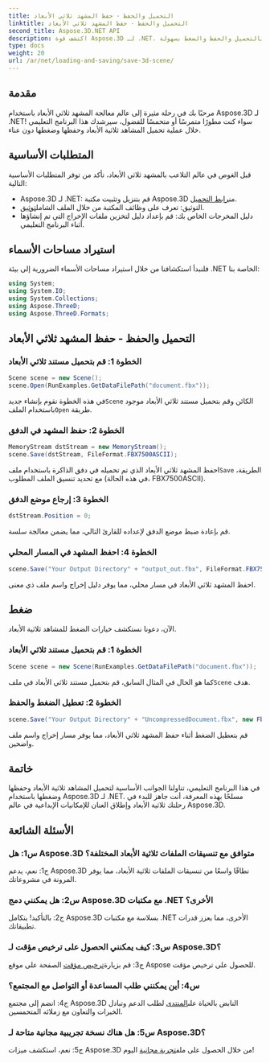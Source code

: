 ```yaml
---
title: التحميل والحفظ - حفظ المشهد ثلاثي الأبعاد
linktitle: التحميل والحفظ - حفظ المشهد ثلاثي الأبعاد
second_title: Aspose.3D.NET API
description: اكتشف قوة Aspose.3D لـ .NET. مكتبة متعددة الاستخدامات للتعامل السلس مع المشهد ثلاثي الأبعاد. قم بالتحميل والحفظ والضغط بسهولة.
type: docs
weight: 20
url: /ar/net/loading-and-saving/save-3d-scene/
---
```

## مقدمة

مرحبًا بك في رحلة مثيرة إلى عالم معالجة المشهد ثلاثي الأبعاد باستخدام Aspose.3D لـ .NET! سواء كنت مطورًا متمرسًا أو متحمسًا للفضول، سيرشدك هذا البرنامج التعليمي خلال عملية تحميل المشاهد ثلاثية الأبعاد وحفظها وضغطها دون عناء.

## المتطلبات الأساسية

قبل الغوص في عالم التلاعب بالمشهد ثلاثي الأبعاد، تأكد من توفر المتطلبات الأساسية التالية:

-  Aspose.3D لـ .NET: قم بتنزيل وتثبيت مكتبة Aspose.3D من[رابط التحميل](https://releases.aspose.com/3d/net/).
-  التوثيق: تعرف على وظائف المكتبة من خلال الملف الشامل[توثيق](https://reference.aspose.com/3d/net/).
- دليل المخرجات الخاص بك: قم بإعداد دليل لتخزين ملفات الإخراج التي تم إنشاؤها أثناء البرنامج التعليمي.

## استيراد مساحات الأسماء

فلنبدأ استكشافنا من خلال استيراد مساحات الأسماء الضرورية إلى بيئة .NET الخاصة بنا:

```csharp
using System;
using System.IO;
using System.Collections;
using Aspose.ThreeD;
using Aspose.ThreeD.Formats;
```

## التحميل والحفظ - حفظ المشهد ثلاثي الأبعاد

### الخطوة 1: قم بتحميل مستند ثلاثي الأبعاد

```csharp
Scene scene = new Scene();
scene.Open(RunExamples.GetDataFilePath("document.fbx"));
```

 في هذه الخطوة نقوم بإنشاء جديد`Scene` الكائن وقم بتحميل مستند ثلاثي الأبعاد موجود باستخدام الملف`Open` طريقة.

### الخطوة 2: حفظ المشهد في الدفق

```csharp
MemoryStream dstStream = new MemoryStream();
scene.Save(dstStream, FileFormat.FBX7500ASCII);
```

احفظ المشهد ثلاثي الأبعاد الذي تم تحميله في دفق الذاكرة باستخدام ملف`Save` الطريقة، مع تحديد تنسيق الملف المطلوب (في هذه الحالة، FBX7500ASCII).

### الخطوة 3: إرجاع موضع الدفق

```csharp
dstStream.Position = 0;
```

قم بإعادة ضبط موضع الدفق لإعداده للقارئ التالي، مما يضمن معالجة سلسة.

### الخطوة 4: احفظ المشهد في المسار المحلي

```csharp
scene.Save("Your Output Directory" + "output_out.fbx", FileFormat.FBX7500ASCII);
```

احفظ المشهد ثلاثي الأبعاد في مسار محلي، مما يوفر دليل إخراج واسم ملف ذي معنى.

## ضغط

الآن، دعونا نستكشف خيارات الضغط للمشاهد ثلاثية الأبعاد.

### الخطوة 1: قم بتحميل مستند ثلاثي الأبعاد

```csharp
Scene scene = new Scene(RunExamples.GetDataFilePath("document.fbx"));
```

 كما هو الحال في المثال السابق، قم بتحميل مستند ثلاثي الأبعاد في ملف`Scene` هدف.

### الخطوة 2: تعطيل الضغط والحفظ

```csharp
scene.Save("Your Output Directory" + "UncompressedDocument.fbx", new FbxSaveOptions(FileFormat.FBX7500ASCII) { EnableCompression = false });
```

قم بتعطيل الضغط أثناء حفظ المشهد ثلاثي الأبعاد، مما يوفر مسار إخراج واسم ملف واضحين.

## خاتمة

في هذا البرنامج التعليمي، تناولنا الجوانب الأساسية لتحميل المشاهد ثلاثية الأبعاد وحفظها وضغطها باستخدام Aspose.3D لـ .NET. مسلحًا بهذه المعرفة، أنت جاهز للبدء في رحلتك ثلاثية الأبعاد وإطلاق العنان للإمكانيات الإبداعية في عالم Aspose.3D.

## الأسئلة الشائعة

### س1: هل Aspose.3D متوافق مع تنسيقات الملفات ثلاثية الأبعاد المختلفة؟

ج1: نعم، يدعم Aspose.3D نطاقًا واسعًا من تنسيقات الملفات ثلاثية الأبعاد، مما يوفر المرونة في مشروعاتك.

### س2: هل يمكنني دمج Aspose.3D مع مكتبات .NET الأخرى؟

ج2: بالتأكيد! يتكامل Aspose.3D بسلاسة مع مكتبات .NET الأخرى، مما يعزز قدرات تطبيقاتك.

### س3: كيف يمكنني الحصول على ترخيص مؤقت لـ Aspose.3D؟

 ج3: قم بزيارة[ترخيص مؤقت](https://purchase.aspose.com/temporary-license/) الصفحة على موقع Aspose للحصول على ترخيص مؤقت.

### س4: أين يمكنني طلب المساعدة أو التواصل مع المجتمع؟

 ج4: انضم إلى مجتمع Aspose.3D النابض بالحياة على[المنتدى](https://forum.aspose.com/c/3d/18) لطلب الدعم وتبادل الخبرات والتعاون مع زملائه المتحمسين.

### س5: هل هناك نسخة تجريبية مجانية متاحة لـ Aspose.3D؟

 ج5: نعم، استكشف ميزات Aspose.3D من خلال الحصول على ملف[تجربة مجانية](https://releases.aspose.com/) اليوم!